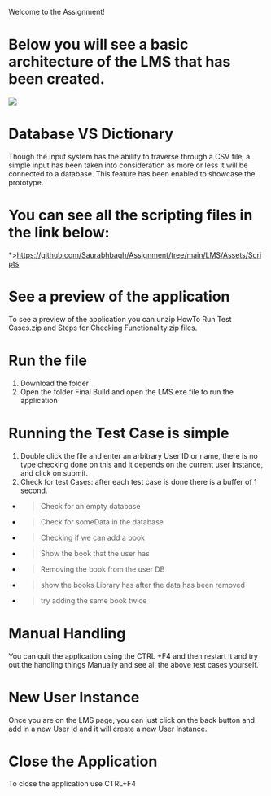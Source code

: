  Welcome to the Assignment!

# Below you will see a basic architecture of the LMS that has been created. 
![](https://github.com/Saurabhbagh/Assignment/blob/3ebfef1db89b68c4af3a868c037bb20e0b415a51/Design%20Layout%20and%20TODO-%20Updated.png)

# Database VS Dictionary
Though the input system has the ability to traverse through a CSV file, a simple input has been taken into consideration as more or less it will be connected to a database. This feature has been enabled to showcase the prototype.

# You can see all the scripting files in the link below:
*>https://github.com/Saurabhbagh/Assignment/tree/main/LMS/Assets/Scripts

# See a preview of the application 
To see a preview of the application you can unzip HowTo Run Test Cases.zip and Steps for Checking Functionality.zip files. 


# Run the file 
1. Download the folder
2. Open the folder Final Build and open the LMS.exe file to run the application



# Running the Test Case is simple 

1. Double click the file and enter an arbitrary User ID or name, there is no type checking done on this and it depends on the current user Instance, and click on submit.
2. Check for test Cases: after each test case is done there is a buffer of 1 second.
* > Check for an empty database
* > Check for someData in the database
* > Checking if we can add  a book
* > Show the book that the user has
* > Removing the book from the user DB
* > show the books Library has after the data has been removed
* > try adding the same book twice 


# Manual Handling 
You can quit the application using the CTRL +F4  and then restart it and try out the handling things Manually and see all the above test cases yourself.

# New User Instance 

Once you are on the LMS page, you can just click on the back button and add in a new User Id and it will create a new User Instance.

# Close the Application
To close the application use CTRL+F4









